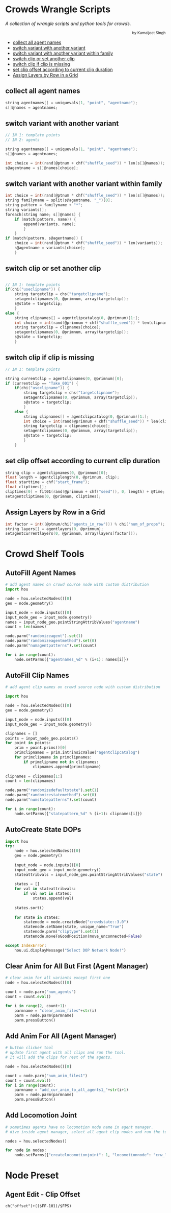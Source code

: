 # Crowds Wrangle Scripts
*A collection of wrangle scripts and python tools for crowds.*
<p align="right"><small>by Kamaljeet Singh</small></p>

* [collect all agent names](#collect-all-agent-names)
* [switch variant with another variant](#switch-variant-with-another-variant)
* [switch variant with another variant within family](#switch-variant-with-another-variant-within-family)
* [switch clip or set another clip](#switch-clip-or-set-another-clip)
* [switch clip if clip is missing](#switch-clip-if-clip-is-missing)
* [set clip offset according to current clip duration](#set-clip-offset-according-to-current-clip-duration)
* [Assign Layers by Row in a Grid](#assign-layers-by-row-in-a-grid)
## collect all agent names
```c
string agentnames[] = uniquevals(1, "point", "agentname");
s[]@names = agentnames;
```
## switch variant with another variant
```c
// IN 1: template points
// IN 2: agents

string agentnames[] = uniquevals(1, "point", "agentname");
s[]@names = agentnames;

int choice = int(rand(@ptnum + chf("shuffle_seed")) * len(s[]@names));
s@agentname = s[]@names[choice];

```
## switch variant with another variant within family

```c
int choice = int(rand(@ptnum * chf("shuffle_seed")) * len(s[]@names));
string familyname = split(s@agentname, "_")[0];
string pattern = familyname + "*";
string variants[];
foreach(string name; s[]@names) {
    if (match(pattern, name)) {
        append(variants, name);
        }
    }
if (match(pattern, s@agentname)) {
    choice = int(rand(@ptnum * chf("shuffle_seed")) * len(variants));
    s@agentname = variants[choice];
    }
```
## switch clip or set another clip
```c

// IN 1: template points
if(chi("useclipname")) {
    string targetclip = chs("targetclipname");
    setagentclipnames(0, @primnum, array(targetclip));
    s@state = targetclip;
    }
else {
    string clipnames[] = agentclipcatalog(0, @primnum)[1:];
    int choice = int(rand(@primnum + chf("shuffle_seed")) * len(clipnames));
    string targetclip = clipnames[choice];
    setagentclipnames(0, @primnum, array(targetclip));
    s@state = targetclip;
    }

```

## switch clip if clip is missing
```c
// IN 1: template points

string currentclip = agentclipnames(0, @primnum)[0];
if (currentclip == "Take_001") {
    if(chi("useclipname")) {
        string targetclip = chs("targetclipname");
        setagentclipnames(0, @primnum, array(targetclip));
        s@state = targetclip;
        }
    else {
        string clipnames[] = agentclipcatalog(0, @primnum)[1:];
        int choice = int(rand(@primnum + chf("shuffle_seed")) * len(clipnames));
        string targetclip = clipnames[choice];
        setagentclipnames(0, @primnum, array(targetclip));
        s@state = targetclip;
        }
    }
```

## set clip offset according to current clip duration
```c
string clip = agentclipnames(0, @primnum)[0];
float length = agentcliplength(0, @primnum, clip);
float starttime = chf("start_frame");
float cliptimes[];
cliptimes[0] = fit01(rand(@primnum + chf("seed")), 0, length) + @Time;
setagentcliptimes(0, @primnum, cliptimes);
```

## Assign Layers by Row in a Grid
```c
int factor = int((@ptnum/chi("agents_in_row"))) % chi("num_of_props");
string layers[] = agentlayers(0, @primnum);
setagentcurrentlayers(0, @primnum, array(layers[factor]));
```

# Crowd Shelf Tools
## AutoFill Agent Names
```python
# add agent names on crowd source node with custom distribution
import hou

node = hou.selectedNodes()[0]
geo = node.geometry()

input_node = node.inputs()[0]
input_node_geo = input_node.geometry()
names = input_node_geo.pointStringAttribValues("agentname")
count = len(names)

node.parm("randomizeagent").set(1)
node.parm("randomizeagentmethod").set(0)
node.parm("numagentpatterns").set(count)

for i in range(count):
    node.setParms({"agentnames_%d" % (i+1): names[i]})
```

## AutoFill Clip Names
```python
# add agent clip names on crowd source node with custom distribution

import hou

node = hou.selectedNodes()[0]
geo = node.geometry()

input_node = node.inputs()[0]
input_node_geo = input_node.geometry()

clipnames = []
points = input_node_geo.points()
for point in points:
    prim = point.prims()[0]
    primclipnames = prim.intrinsicValue("agentclipcatalog")
    for primclipname in primclipnames:
        if primclipname not in clipnames:
            clipnames.append(primclipname)
            
clipnames = clipnames[1:]
count = len(clipnames)

node.parm("randomizedefaultstate").set(1)
node.parm("randomizestatemethod").set(0)
node.parm("numstatepatterns").set(count)

for i in range(count):
    node.setParms({"statepattern_%d" % (i+1): clipnames[i]})
```

## AutoCreate State DOPs
```python
import hou
try:
    node = hou.selectedNodes()[0]
    geo = node.geometry()
    
    input_node = node.inputs()[0]
    input_node_geo = input_node.geometry()
    stateattribvals = input_node_geo.pointStringAttribValues("state")
    
    states = []
    for val in stateattribvals:
        if val not in states:
            states.append(val)
            
    states.sort()
    
    for state in states:
        statenode = node.createNode("crowdstate::3.0")
        statenode.setName(state, unique_name="True")
        statenode.parm("cliptype").set(1)
        statenode.moveToGoodPosition(move_unconnected=False)

except IndexError:
    hou.ui.displayMessage("Select DOP Network Node!")
```
## Clear Anim for All But First (Agent Manager)
```python
# clear anim for all variants except first one
node = hou.selectedNodes()[0]

count = node.parm("num_agents")
count = count.eval()

for i in range(2, count+1):
    parmname = "clear_anim_files"+str(i)
    parm = node.parm(parmname)
    parm.pressButton()
```
## Add Anim For All (Agent Manager)
```python
# button clicker tool
# update first agent with all clips and run the tool.
# It will add the clips for rest of the agents.

node = hou.selectedNodes()[0]

count = node.parm("num_anim_files1")
count = count.eval()
for i in range(count):
    parmname = "add_cur_anim_to_all_agents1_"+str(i+1)
    parm = node.parm(parmname)
    parm.pressButton()

```
## Add Locomotion Joint
```python
# sometimes agents have no locomotion node name in agent manager.
# dive inside agent manager, select all agent clip nodes and run the tool.

nodes = hou.selectedNodes()

for node in nodes:
    node.setParms({"createlocomotionjoint": 1, "locomotionnode": "crw_locomotion"})
```
# Node Preset
## Agent Edit - Clip Offset
```
ch("offset")+(($FF-101)/$FPS)
```
